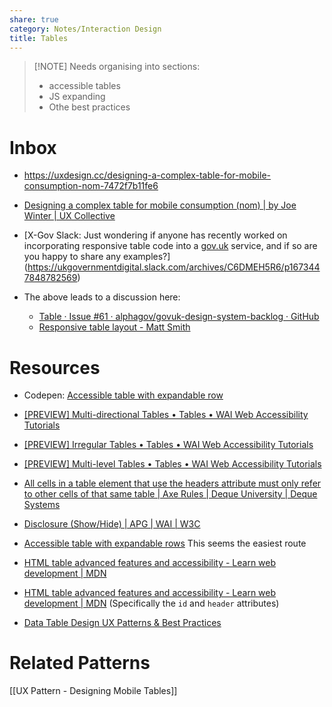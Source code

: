 ```yaml
---
share: true
category: Notes/Interaction Design
title: Tables
---
```


> [!NOTE] Needs organising into sections:
> - accessible tables
> - JS expanding 
> - Othe best practices


# Inbox

- https://uxdesign.cc/designing-a-complex-table-for-mobile-consumption-nom-7472f7b11fe6

- [Designing a complex table for mobile consumption (nom) | by Joe Winter | UX Collective](https://uxdesign.cc/designing-a-complex-table-for-mobile-consumption-nom-7472f7b11fe6)

- [X-Gov Slack: Just wondering if anyone has recently worked on incorporating responsive table code into a [gov.uk](http://gov.uk/) service, and if so are you happy to share any examples?](https://ukgovernmentdigital.slack.com/archives/C6DMEH5R6/p1673447848782569)
- The above leads to a discussion here:
	- [Table · Issue #61 · alphagov/govuk-design-system-backlog · GitHub](https://github.com/alphagov/govuk-design-system-backlog/issues/61)
	- [Responsive table layout - Matt Smith](https://allthingssmitty.com/2016/10/03/responsive-table-layout/#gettin-responsive)

# Resources

- Codepen: [Accessible table with expandable row](https://codepen.io/garethfoote/pen/WNKNXKM)
- [[PREVIEW] Multi-directional Tables • Tables • WAI Web Accessibility Tutorials](https://www.w3.org/WAI/EO/Drafts/tutorials/tables/multi-directional/)
- [[PREVIEW] Irregular Tables • Tables • WAI Web Accessibility Tutorials](https://www.w3.org/WAI/EO/Drafts/tutorials/tables/irregular/)
- [[PREVIEW] Multi-level Tables • Tables • WAI Web Accessibility Tutorials](https://www.w3.org/WAI/EO/Drafts/tutorials/tables/multi-level/)
- [All cells in a table element that use the headers attribute must only refer to other cells of that same table | Axe Rules | Deque University | Deque Systems](https://dequeuniversity.com/rules/axe/4.0/td-headers-attr)

- [Disclosure (Show/Hide) | APG | WAI | W3C](https://www.w3.org/WAI/ARIA/apg/patterns/disclosure/)
- [Accessible table with expandable rows](https://fuschia-stretch.glitch.me/) This seems the easiest route
- [HTML table advanced features and accessibility - Learn web development | MDN](https://developer.mozilla.org/en-US/docs/Learn/HTML/Tables/Advanced#tables_for_visually_impaired_users)
- [HTML table advanced features and accessibility - Learn web development | MDN](https://developer.mozilla.org/en-US/docs/Learn/HTML/Tables/Advanced#the_id_and_headers_attributes) (Specifically the `id` and `header` attributes)

- [Data Table Design UX Patterns & Best Practices](https://pencilandpaper.io/articles/ux-pattern-analysis-enterprise-data-tables/)

# Related Patterns

[[UX Pattern - Designing Mobile Tables]]